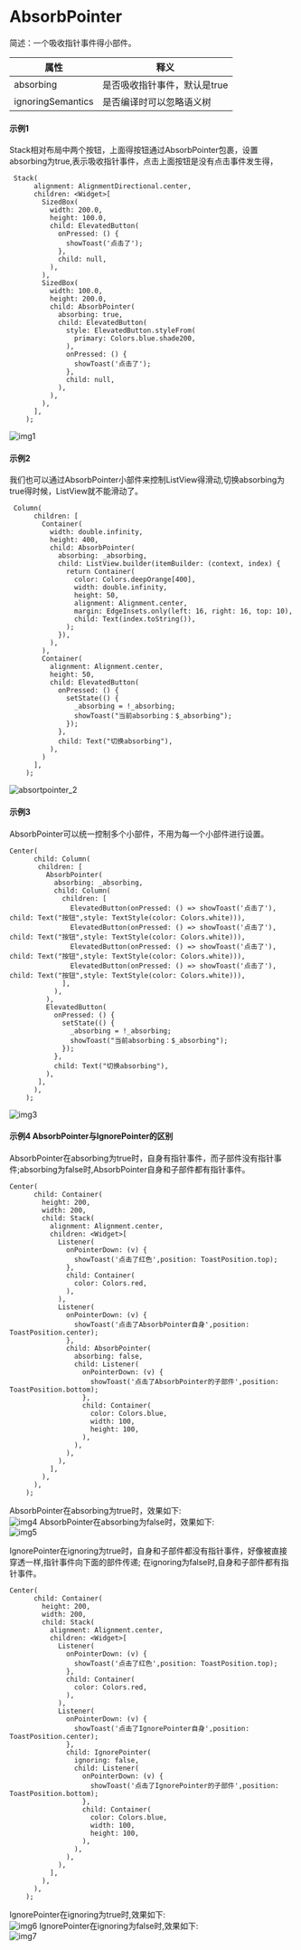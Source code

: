 # AbsorbPointer
简述：一个吸收指针事件得小部件。

|  属性 |释义|
|---| --- |
|  absorbing |是否吸收指针事件，默认是true|
|ignoringSemantics|是否编译时可以忽略语义树|

#### 示例1
Stack相对布局中两个按钮，上面得按钮通过AbsorbPointer包裹，设置absorbing为true,表示吸收指针事件，点击上面按钮是没有点击事件发生得，
```
 Stack(
      alignment: AlignmentDirectional.center,
      children: <Widget>[
        SizedBox(
          width: 200.0,
          height: 100.0,
          child: ElevatedButton(
            onPressed: () {
              showToast('点击了');
            },
            child: null,
          ),
        ),
        SizedBox(
          width: 100.0,
          height: 200.0,
          child: AbsorbPointer(
            absorbing: true,
            child: ElevatedButton(
              style: ElevatedButton.styleFrom(
                primary: Colors.blue.shade200,
              ),
              onPressed: () {
                showToast('点击了');
              },
              child: null,
            ),
          ),
        ),
      ],
    );
```
![img1](https://github.com/DingMouRen/flutter_widget_wiki/blob/master/lib/widget/absorbPointer/res/absorbpointer_1.gif)

#### 示例2
我们也可以通过AbsorbPointer小部件来控制ListView得滑动,切换absorbing为true得时候，ListView就不能滑动了。
```
 Column(
      children: [
        Container(
          width: double.infinity,
          height: 400,
          child: AbsorbPointer(
            absorbing: _absorbing,
            child: ListView.builder(itemBuilder: (context, index) {
              return Container(
                color: Colors.deepOrange[400],
                width: double.infinity,
                height: 50,
                alignment: Alignment.center,
                margin: EdgeInsets.only(left: 16, right: 16, top: 10),
                child: Text(index.toString()),
              );
            }),
          ),
        ),
        Container(
          alignment: Alignment.center,
          height: 50,
          child: ElevatedButton(
            onPressed: () {
              setState(() {
                _absorbing = !_absorbing;
                showToast("当前absorbing：$_absorbing");
              });
            },
            child: Text("切换absorbing"),
          ),
        )
      ],
    );
```
![absortpointer_2](https://github.com/DingMouRen/flutter_widget_wiki/raw/master/lib/widget/absorbPointer/res/absorbpointer_2.gif)


#### 示例3
AbsorbPointer可以统一控制多个小部件，不用为每一个小部件进行设置。
```
Center(
      child: Column(
       children: [
         AbsorbPointer(
           absorbing: _absorbing,
           child: Column(
             children: [
               ElevatedButton(onPressed: () => showToast('点击了'), child: Text("按钮",style: TextStyle(color: Colors.white))),
               ElevatedButton(onPressed: () => showToast('点击了'), child: Text("按钮",style: TextStyle(color: Colors.white))),
               ElevatedButton(onPressed: () => showToast('点击了'), child: Text("按钮",style: TextStyle(color: Colors.white))),
               ElevatedButton(onPressed: () => showToast('点击了'), child: Text("按钮",style: TextStyle(color: Colors.white))),
             ],
           ),
         ),
         ElevatedButton(
           onPressed: () {
             setState(() {
               _absorbing = !_absorbing;
               showToast("当前absorbing：$_absorbing");
             });
           },
           child: Text("切换absorbing"),
         ),
       ],
      ),
    );
```
![img3](https://github.com/DingMouRen/flutter_widget_wiki/raw/master/lib/widget/absorbPointer/res/absorbpointer_3.gif)

#### 示例4 AbsorbPointer与IgnorePointer的区别

AbsorbPointer在absorbing为true时，自身有指针事件，而子部件没有指针事件;absorbing为false时,AbsorbPointer自身和子部件都有指针事件。
```
Center(
      child: Container(
        height: 200,
        width: 200,
        child: Stack(
          alignment: Alignment.center,
          children: <Widget>[
            Listener(
              onPointerDown: (v) {
                showToast('点击了红色',position: ToastPosition.top);
              },
              child: Container(
                color: Colors.red,
              ),
            ),
            Listener(
              onPointerDown: (v) {
                showToast('点击了AbsorbPointer自身',position: ToastPosition.center);
              },
              child: AbsorbPointer(
                absorbing: false,
                child: Listener(
                  onPointerDown: (v) {
                    showToast('点击了AbsorbPointer的子部件',position: ToastPosition.bottom);
                  },
                  child: Container(
                    color: Colors.blue,
                    width: 100,
                    height: 100,
                  ),
                ),
              ),
            ),
          ],
        ),
      ),
    );
```
AbsorbPointer在absorbing为true时，效果如下:<br>
![img4](https://github.com/DingMouRen/flutter_widget_wiki/raw/master/lib/widget/absorbPointer/res/absorbpointer_4.gif)
AbsorbPointer在absorbing为false时，效果如下:<br>
![img5](https://github.com/DingMouRen/flutter_widget_wiki/raw/master/lib/widget/absorbPointer/res/absorbpointer_5.gif)

IgnorePointer在ignoring为true时，自身和子部件都没有指针事件，好像被直接穿透一样,指针事件向下面的部件传递;
在ignoring为false时,自身和子部件都有指针事件。
```
Center(
      child: Container(
        height: 200,
        width: 200,
        child: Stack(
          alignment: Alignment.center,
          children: <Widget>[
            Listener(
              onPointerDown: (v) {
                showToast('点击了红色',position: ToastPosition.top);
              },
              child: Container(
                color: Colors.red,
              ),
            ),
            Listener(
              onPointerDown: (v) {
                showToast('点击了IgnorePointer自身',position: ToastPosition.center);
              },
              child: IgnorePointer(
                ignoring: false,
                child: Listener(
                  onPointerDown: (v) {
                    showToast('点击了IgnorePointer的子部件',position: ToastPosition.bottom);
                  },
                  child: Container(
                    color: Colors.blue,
                    width: 100,
                    height: 100,
                  ),
                ),
              ),
            ),
          ],
        ),
      ),
    );
```
IgnorePointer在ignoring为true时,效果如下:<br>
![img6](https://github.com/DingMouRen/flutter_widget_wiki/raw/master/lib/widget/absorbPointer/res/absorbpointer_6.gif)
IgnorePointer在ignoring为false时,效果如下:<br>
![img7](https://github.com/DingMouRen/flutter_widget_wiki/raw/master/lib/widget/absorbPointer/res/absorbpointer_7.gif)